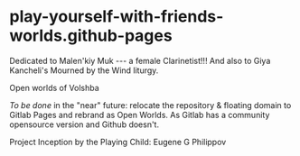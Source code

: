# play-yourself-with-friends-worlds.github-pages
Dedicated to Malen'kiy Muk --- a female Clarinetist!!! And also to Giya Kancheli's Mourned by the Wind liturgy.

Open worlds of Volshba

*To be done* in the "near" future: relocate the repository & floating domain to Gitlab Pages and rebrand as Open Worlds. As Gitlab has a community opensource version and Github doesn't.

Project Inception by the Playing Child: Eugene G Philippov
